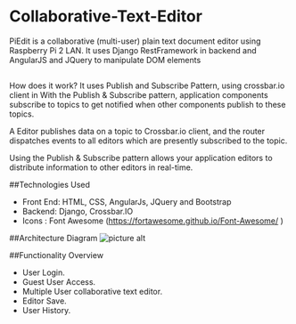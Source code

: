 # Collaborative-Text-Editor
PiEdit is a collaborative (multi-user) plain text document editor using Raspberry Pi 2 LAN. It uses Django RestFramework in backend and AngularJS and JQuery to manipulate DOM elements 

##
How does it work?
It uses Publish and Subscribe Pattern, using crossbar.io client in With the Publish & Subscribe pattern, application components subscribe to topics to get notified when other components publish to these topics.

A Editor publishes data on a topic to Crossbar.io client, and the router dispatches events to all editors which are presently subscribed to the topic.

Using the Publish & Subscribe pattern allows your application editors to distribute information to other editors in real-time.

##Technologies Used
 * Front End: HTML, CSS, AngularJs, JQuery and Bootstrap
 * Backend:  Django, Crossbar.IO
 * Icons : Font Awesome (https://fortawesome.github.io/Font-Awesome/ )

##Architecture Diagram
 ![picture alt](http://www.sejalgupta.com/marketplace/img/architecture.png "Title is optional")
 
##Functionality Overview
 * User Login.
 * Guest User Access.
 * Multiple User collaborative text editor.
 * Editor Save.
 * User History.

